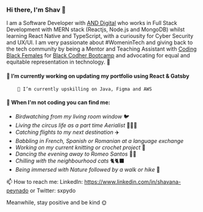 ### Hi there, I'm Shav 👋 

I am a Software Developer with [AND Digital](https://www.and.digital) who works in Full Stack Development with MERN stack (Reactjs, Node.js and MongoDB) whilst learning React Native and TypeScript, with a curiousity for Cyber Security and UX/UI. I am very passionate about #WomeninTech and giving back to the tech community by being a Mentor and Teaching Assistant with [Coding Black Females](https://codingblackfemales.com/) for [Black Codher Bootcamp](https://blackcodher.com/) and advocating for equal and equitable representation in technology. 🤎 

#### 🔭 I’m currently working on updating my portfolio using React & Gatsby
        🌱 I’m currently upskilling on Java, Figma and AWS

#### 💃 When I'm not coding you can find me:

* _Birdwatching from my living room window_ 🐦
* _Living the circus life as a part time Aerialist_ 🤸🏾‍♂️
* _Catching flights to my next destination_ ✈️
* _Babbling in French, Spanish or Romanian at a language exchange_ 
* _Working on my current knitting or crochet project_ 🧶
* _Dancing the evening away to Romeo Santos_ 💃🏾
* _Chilling with the neighbourhood cats_ 🐈🐈‍⬛
* _Being immersed with Nature followed by a walk or hike_ 🍃


📫 How to reach me: LinkedIn: https://www.linkedin.com/in/shavana-peynado or Twitter: sxpydo

Meanwhile, stay positive and be kind 🌞

<!--
**sxpydo/sxpydo** is a ✨ _special_ ✨ repository because its `README.md` (this file) appears on your GitHub profile.

Here are some ideas to get you started:

- 🔭 I’m currently working on ...
- 🌱 I’m currently learning ...
- 👯 I’m looking to collaborate on ...
- 🤔 I’m looking for help with ...
- 💬 Ask me about ...
- 📫 How to reach me: ...
- 😄 Pronouns: ...
- ⚡ Fun fact: ...
-->
